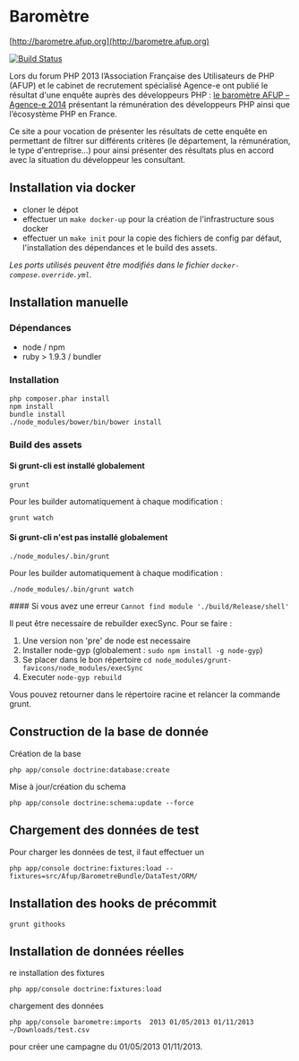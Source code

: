# Baromètre

[http://barometre.afup.org](http://barometre.afup.org)

[![Build Status](https://secure.travis-ci.org/afup/barometre.png?branch=master)](http://travis-ci.org/afup/barometre)

Lors du forum PHP 2013 l’Association Française des Utilisateurs de PHP (AFUP) et le cabinet de recrutement spécialisé Agence-e ont publié le résultat d'une enquête auprès des développeurs PHP : [le baromètre AFUP – Agence-e 2014](http://afup.org/docs/barometre/Barometre-AFUP-Agence-e-2014-Les-salaires-de-l-ecosysteme-PHP-en-France.pdf) présentant la rémunération des développeurs PHP ainsi que l’écosystème PHP en France.

Ce site a pour vocation de présenter les résultats de cette enquête en permettant de filtrer sur différents critères (le département, la rémunération, le type d'entreprise...) pour ainsi présenter des résultats plus en accord avec la situation du développeur les consultant.

## Installation via docker

* cloner le dépot
* effectuer un `make docker-up` pour la création de l'infrastructure sous docker
* effectuer un `make init` pour la copie des fichiers de config par défaut, l'installation des dépendances et le build des assets.

_Les ports utilisés peuvent être modifiés dans le fichier `docker-compose.override.yml`._


## Installation manuelle

### Dépendances

* node / npm
* ruby > 1.9.3 / bundler

### Installation

```
php composer.phar install
npm install
bundle install
./node_modules/bower/bin/bower install
```

### Build des assets

#### Si grunt-cli est installé globalement

```
grunt
```

Pour les builder automatiquement à chaque modification :

```
grunt watch
```

#### Si grunt-cli n'est pas installé globalement

```
./node_modules/.bin/grunt
```

Pour les builder automatiquement à chaque modification :

```
./node_modules/.bin/grunt watch
```

#### Si vous avez une erreur `Cannot find module './build/Release/shell'`

Il peut être necessaire de rebuilder execSync. Pour se faire :

1. Une version non 'pre' de node est necessaire
2. Installer node-gyp (globalement : `sudo npm install -g node-gyp`)
3. Se placer dans le bon répertoire `cd node_modules/grunt-favicons/node_modules/execSync`
4. Executer `node-gyp rebuild`

Vous pouvez retourner dans le répertoire racine et relancer la commande grunt.

## Construction de la base de donnée

Création de la base
```
php app/console doctrine:database:create
```

Mise à jour/création du schema
```
php app/console doctrine:schema:update --force
```

## Chargement des données de test

Pour charger les données de test, il faut effectuer un

```
php app/console doctrine:fixtures:load --fixtures=src/Afup/BarometreBundle/DataTest/ORM/
```


## Installation des hooks de précommit

```
grunt githooks
```

## Installation de données réelles

re installation des fixtures

```
php app/console doctrine:fixtures:load
```

chargement des données

```
php app/console barometre:imports  2013 01/05/2013 01/11/2013  ~/Downloads/test.csv
```

pour créer une campagne du 01/05/2013 01/11/2013.
